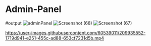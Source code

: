 # Admin-Panel

#output
![adminPanel](https://user-images.githubusercontent.com/60539011/210043807-6638b781-cc99-4e7d-929e-9218399c75aa.png)
![Screenshot (68)](https://user-images.githubusercontent.com/60539011/210043696-e8081bcb-d3c9-431a-9f70-433363b8c427.png)
![Screenshot (67)](https://user-images.githubusercontent.com/60539011/210043706-51774808-01e7-4469-a61c-fc225a11cb9e.png)


https://user-images.githubusercontent.com/60539011/209935552-1719d941-e251-455c-ad88-653cf7231d5b.mp4

 
